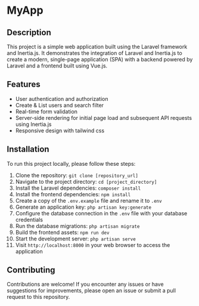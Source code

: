 # MyApp

## Description
This project is a simple web application built using the Laravel framework and Inertia.js. It demonstrates the integration of Laravel and Inertia.js to create a modern, single-page application (SPA) with a backend powered by Laravel and a frontend built using Vue.js.

## Features
- User authentication and authorization
- Create & List users and search filter
- Real-time form validation
- Server-side rendering for initial page load and subsequent API requests using Inertia.js
- Responsive design with tailwind css

## Installation
To run this project locally, please follow these steps:

1. Clone the repository: `git clone [repository_url]`
2. Navigate to the project directory: `cd [project_directory]`
3. Install the Laravel dependencies: `composer install`
4. Install the frontend dependencies: `npm install`
5. Create a copy of the `.env.example` file and rename it to `.env`
6. Generate an application key: `php artisan key:generate`
7. Configure the database connection in the `.env` file with your database credentials
8. Run the database migrations: `php artisan migrate`
9. Build the frontend assets: `npm run dev`
10. Start the development server: `php artisan serve`
11. Visit `http://localhost:8000` in your web browser to access the application

## Contributing
Contributions are welcome! If you encounter any issues or have suggestions for improvements, please open an issue or submit a pull request to this repository.
